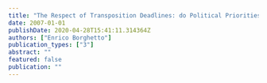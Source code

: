 ```yaml
---
title: "The Respect of Transposition Deadlines: do Political Priorities Matter?"
date: 2007-01-01
publishDate: 2020-04-28T15:41:11.314364Z
authors: ["Enrico Borghetto"]
publication_types: ["3"]
abstract: ""
featured: false
publication: ""
---
```


